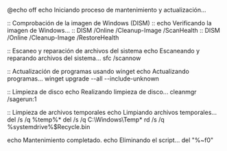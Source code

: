 @echo off
echo Iniciando proceso de mantenimiento y actualización...

:: Comprobación de la imagen de Windows (DISM)
:: echo Verificando la imagen de Windows...
:: DISM /Online /Cleanup-Image /ScanHealth
:: DISM /Online /Cleanup-Image /RestoreHealth

:: Escaneo y reparación de archivos del sistema
echo Escaneando y reparando archivos del sistema...
sfc /scannow

:: Actualización de programas usando winget
echo Actualizando programas...
winget upgrade --all --include-unknown

:: Limpieza de disco
echo Realizando limpieza de disco...
cleanmgr /sagerun:1

:: Limpieza de archivos temporales
echo Limpiando archivos temporales...
del /s /q %temp%\*
del /s /q C:\Windows\Temp\*
rd /s /q %systemdrive%\$Recycle.bin

echo Mantenimiento completado.
echo Eliminando el script...
del "%~f0"
